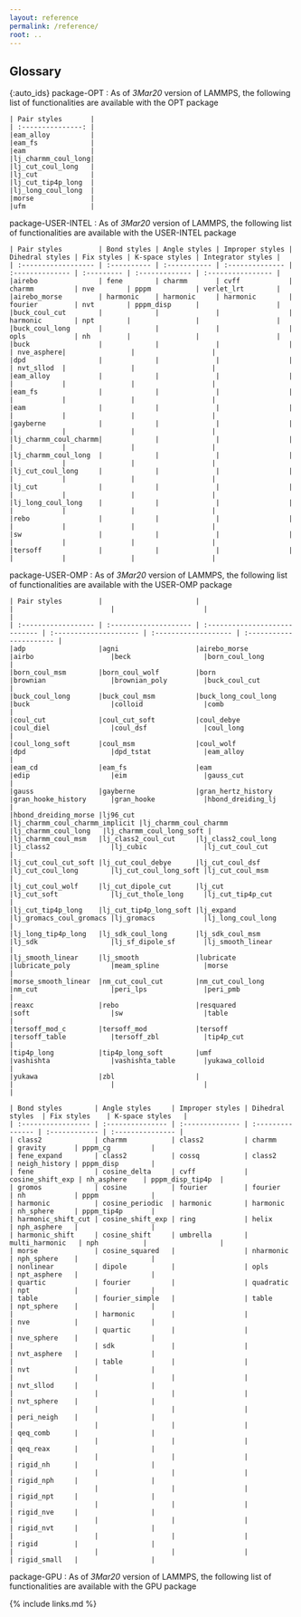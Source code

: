 ```yaml
---
layout: reference
permalink: /reference/
root: ..
---
```


## Glossary

{:auto_ids}
package-OPT
:   As of *3Mar20* version of LAMMPS, the following list of functionalities are available with the OPT package

    | Pair styles       |
    | :---------------: |
    |eam_alloy          |
    |eam_fs             |
    |eam                |
    |lj_charmm_coul_long|
    |lj_cut_coul_long   |
    |lj_cut             |
    |lj_cut_tip4p_long  |
    |lj_long_coul_long  |
    |morse              |
    |ufm                |

package-USER-INTEL
:   As of *3Mar20* version of LAMMPS, the following list of functionalities are available with the USER-INTEL package

    | Pair styles         | Bond styles | Angle styles | Improper styles | Dihedral styles | Fix styles | K-space styles | Integrator styles |
    | :------------------ | :---------- | :----------- | :-------------- | :-------------- | :--------- | :------------- | :---------------- |
    |airebo               | fene        | charmm       | cvff            | charmm          | nve        | pppm           | verlet_lrt        |
    |airebo_morse         | harmonic    | harmonic     | harmonic        | fourier         | nvt        | pppm_disp      |                   |
    |buck_coul_cut        |             |              |                 | harmonic        | npt        |                |                   |
    |buck_coul_long       |             |              |                 | opls            | nh         |                |                   | 
    |buck                 |             |              |                 |                 | nve_asphere|                |                   |
    |dpd                  |             |              |                 |                 | nvt_sllod  |                |                   |
    |eam_alloy            |             |              |                 |                 |            |                |                   |
    |eam_fs               |             |              |                 |                 |            |                |                   |
    |eam                  |             |              |                 |                 |            |                |                   |
    |gayberne             |             |              |                 |                 |            |                |                   |
    |lj_charmm_coul_charmm|             |              |                 |                 |            |                |                   |
    |lj_charmm_coul_long  |             |              |                 |                 |            |                |                   |
    |lj_cut_coul_long     |             |              |                 |                 |            |                |                   |
    |lj_cut               |             |              |                 |                 |            |                |                   |
    |lj_long_coul_long    |             |              |                 |                 |            |                |                   |
    |rebo                 |             |              |                 |                 |            |                |                   |
    |sw                   |             |              |                 |                 |            |                |                   |
    |tersoff              |             |              |                 |                 |            |                |                   |

package-USER-OMP
:   As of *3Mar20* version of LAMMPS, the following list of functionalities are available with the USER-OMP package

    | Pair styles         |                       |                               |                        |                      |                         |
    | :------------------ | :-------------------- | :---------------------------- | :--------------------- | :------------------- | :---------------------- |
    |adp                  |agni                   |airebo_morse                   |airbo                   |beck                  |born_coul_long           |
    |born_coul_msm        |born_coul_wolf         |born                           |brownian                |brownian_poly         |buck_coul_cut            |
    |buck_coul_long       |buck_coul_msm          |buck_long_coul_long            |buck                    |colloid               |comb                     |
    |coul_cut             |coul_cut_soft          |coul_debye                     |coul_diel               |coul_dsf              |coul_long                |
    |coul_long_soft       |coul_msm               |coul_wolf                      |dpd                     |dpd_tstat             |eam_alloy                |
    |eam_cd               |eam_fs                 |eam                            |edip                    |eim                   |gauss_cut                |
    |gauss                |gayberne               |gran_hertz_history             |gran_hooke_history      |gran_hooke            |hbond_dreiding_lj        |
    |hbond_dreiding_morse |lj96_cut               |lj_charmm_coul_charmm_implicit |lj_charmm_coul_charmm   |lj_charmm_coul_long   |lj_charmm_coul_long_soft |
    |lj_charmm_coul_msm   |lj_class2_coul_cut     |lj_class2_coul_long            |lj_class2               |lj_cubic              |lj_cut_coul_cut          |
    |lj_cut_coul_cut_soft |lj_cut_coul_debye      |lj_cut_coul_dsf                |lj_cut_coul_long        |lj_cut_coul_long_soft |lj_cut_coul_msm          |
    |lj_cut_coul_wolf     |lj_cut_dipole_cut      |lj_cut                         |lj_cut_soft             |lj_cut_thole_long     |lj_cut_tip4p_cut         |
    |lj_cut_tip4p_long    |lj_cut_tip4p_long_soft |lj_expand                      |lj_gromacs_coul_gromacs |lj_gromacs            |lj_long_coul_long        |
    |lj_long_tip4p_long   |lj_sdk_coul_long       |lj_sdk_coul_msm                |lj_sdk                  |lj_sf_dipole_sf       |lj_smooth_linear         |
    |lj_smooth_linear     |lj_smooth              |lubricate                      |lubricate_poly          |meam_spline           |morse                    |
    |morse_smooth_linear  |nm_cut_coul_cut        |nm_cut_coul_long               |nm_cut                  |peri_lps              |peri_pmb                 |
    |reaxc                |rebo                   |resquared                      |soft                    |sw                    |table                    |
    |tersoff_mod_c        |tersoff_mod            |tersoff                        |tersoff_table           |tersoff_zbl           |tip4p_cut                |
    |tip4p_long           |tip4p_long_soft        |umf                            |vashishta               |vashishta_table       |yukawa_colloid           |
    |yukawa               |zbl                    |                               |                        |                      |                         |

    | Bond styles        | Angle styles     | Improper styles | Dihedral styles  | Fix styles    | K-space styles   |
    | :----------------- | :--------------- | :-------------- | :--------------- | :------------ | :--------------- | 
    | class2             | charmm           | class2          | charmm           | gravity       | pppm_cg          |
    | fene_expand        | class2           | cossq           | class2           | neigh_history | pppm_disp        |
    | fene               | cosine_delta     | cvff            | cosine_shift_exp | nh_asphere    | pppm_disp_tip4p  |
    | gromos             | cosine           | fourier         | fourier          | nh            | pppm             |
    | harmonic           | cosine_periodic  | harmonic        | harmonic         | nh_sphere     | pppm_tip4p       |
    | harmonic_shift_cut | cosine_shift_exp | ring            | helix            | nph_asphere   |                  |
    | harmonic_shift     | cosine_shift     | umbrella        | multi_harmonic   | nph           |                  |
    | morse              | cosine_squared   |                 | nharmonic        | nph_sphere    |                  |
    | nonlinear          | dipole           |                 | opls             | npt_asphere   |                  |
    | quartic            | fourier          |                 | quadratic        | npt           |                  |
    | table              | fourier_simple   |                 | table            | npt_sphere    |                  |
    |                    | harmonic         |                 |                  | nve           |                  |
    |                    | quartic          |                 |                  | nve_sphere    |                  |
    |                    | sdk              |                 |                  | nvt_asphere   |                  |
    |                    | table            |                 |                  | nvt           |                  |
    |                    |                  |                 |                  | nvt_sllod     |                  |
    |                    |                  |                 |                  | nvt_sphere    |                  |
    |                    |                  |                 |                  | peri_neigh    |                  |
    |                    |                  |                 |                  | qeq_comb      |                  |
    |                    |                  |                 |                  | qeq_reax      |                  |
    |                    |                  |                 |                  | rigid_nh      |                  |
    |                    |                  |                 |                  | rigid_nph     |                  |
    |                    |                  |                 |                  | rigid_npt     |                  |
    |                    |                  |                 |                  | rigid_nve     |                  |
    |                    |                  |                 |                  | rigid_nvt     |                  |
    |                    |                  |                 |                  | rigid         |                  |
    |                    |                  |                 |                  | rigid_small   |                  |

package-GPU
:   As of *3Mar20* version of LAMMPS, the following list of functionalities are available with the GPU package

{% include links.md %}

